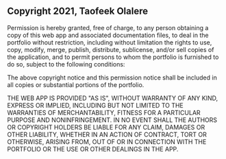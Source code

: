 ## Copyright 2021, Taofeek Olalere

Permission is hereby granted, free of charge, to any person obtaining a copy of this web app and associated documentation files, to deal in the portfolio without restriction, including without limitation the rights to use, copy, modify, merge, publish, distribute, sublicense, and/or sell copies of the application, and to permit persons to whom the portfolio is furnished to do so, subject to the following conditions:

The above copyright notice and this permission notice shall be included in all copies or substantial portions of the portfolio.

THE WEB APP IS PROVIDED "AS IS", WITHOUT WARRANTY OF ANY KIND, EXPRESS OR IMPLIED, INCLUDING BUT NOT LIMITED TO THE WARRANTIES OF MERCHANTABILITY, FITNESS FOR A PARTICULAR PURPOSE AND NONINFRINGEMENT. IN NO EVENT SHALL THE AUTHORS OR COPYRIGHT HOLDERS BE LIABLE FOR ANY CLAIM, DAMAGES OR OTHER LIABILITY, WHETHER IN AN ACTION OF CONTRACT, TORT OR OTHERWISE, ARISING FROM, OUT OF OR IN CONNECTION WITH THE PORTFOLIO OR THE USE OR OTHER DEALINGS IN THE APP.
